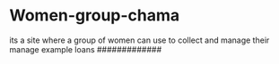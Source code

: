# Women-group-chama
its a site where a group of women can use to collect and manage their manage example loans
#############
